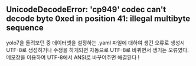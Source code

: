 ## UnicodeDecodeError: 'cp949' codec can't decode byte 0xed in position 41: illegal multibyte sequence

yolo7을 돌려보던 중 데이터셋을 설정하는 .yaml 파일에 대하여 생긴 오류로 생성시 UTF-8로 생성하거나 수정을 하게되면 자동으로 UTF-8로 바뀌면서 생기는 오류였다.
메모장을 이용하여 UTF-8에서 ANSI로 바꾸어주면 해결된다 !
